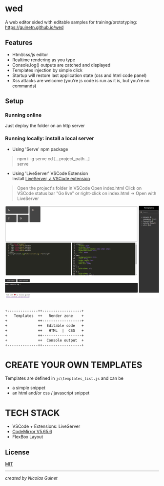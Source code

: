 # wed
A web editor sided with editable samples for training/prototyping: <https://guinetn.github.io/wed> 

## Features

* Html/css/js editor   
* Realtime rendering as you type
* Console.log() outputs are catched and displayed
* Templates injection by simple click      
* Startup will restore last application state (css and html code panel)  
* Xss attacks are welcome (you're js code is run as it is, but you're on commands)

## Setup

### Running online

Just deploy the folder on an http server

### Running locally: install a local server

* Using 'Serve' npm package 
>npm i -g serve
>cd […project_path…]  
>serve 

* Using 'LiveServer' VSCode Extension  
Install [LiveServer, a VSCode extension](https://marketplace.visualstudio.com/items?itemName=ritwickdey.LiveServer)  
> Open the project's folder in VSCode
> Open index.html
> Click on VSCode status bar "Go live" or right-click on index.html → Open with LiveServer

![Wed screenshoot](wed.png)

<pre> <code>
+--------------++------------------+   
+   Templates  ++   Render zone    +   
+              ++------------------+   
+              ++  Editable code   +  
+              ++   HTML  |  CSS   +  
+              ++------------------+  
+              ++  Console output  +   
+--------------++------------------+   
</code></pre>

# CREATE YOUR OWN TEMPLATES

Templates are defined in `js\templates_list.js` and can be  
* a simple snippet 
* an html and/or css / javascript snippet

# TECH STACK

* VSCode + Extensions: LiveServer
* [CodeMirror V5.65.6](https://codemirror.net/)
* FlexBox Layout


## License

[MIT](https://choosealicense.com/licenses/mit/)

---

*created by Nicolas Guinet*


